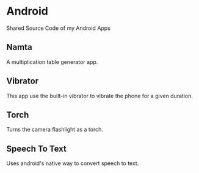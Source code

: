 # Android
Shared Source Code of my Android Apps

## Namta
A multiplication table generator app.

## Vibrator
This app use the built-in vibrator to vibrate the phone for a given duration.

## Torch
Turns the camera flashlight as a torch.

## Speech To Text
Uses android's native way to convert speech  to text.
